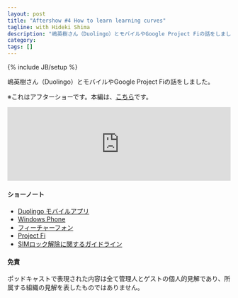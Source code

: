 ```yaml
---
layout: post
title: "Aftershow #4 How to learn learning curves"
tagline: with Hideki Shima
description: "嶋英樹さん（Duolingo）とモバイルやGoogle Project Fiの話をしました。"
category: 
tags: []
---
```

{% include JB/setup %}

嶋英樹さん（Duolingo）とモバイルやGoogle Project Fiの話をしました。

※これはアフターショーです。本編は、[こちら](../../../2015/09/how-to-learn-learning-curves)です。

<iframe width="100%" height="166" scrolling="no" frameborder="no" src="https://w.soundcloud.com/player/?url=https%3A//api.soundcloud.com/tracks/254671415&amp;color=ff5500&amp;auto_play=false&amp;hide_related=false&amp;show_comments=true&amp;show_user=true&amp;show_reposts=false"></iframe>

#### ショーノート
* [Duolingo モバイルアプリ](https://ja.duolingo.com/)
* [Windows Phone](https://www.microsoft.com/ja-jp/windows/phones)
* [フィーチャーフォン](https://ja.wikipedia.org/wiki/フィーチャー・フォン)
* [Project Fi](https://fi.google.com/about/)
* [SIMロック解除に関するガイドライン](http://www.soumu.go.jp/menu_news/s-news/01kiban03_02000275.html)

#### 免責

ポッドキャストで表現された内容は全て管理人とゲストの個人的見解であり、所属する組織の見解を表したものではありません。
